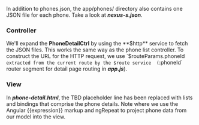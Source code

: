 In addition to phones.json, the app/phones/ directory also contains one JSON file for each phone. 
Take a look at ***nexus-s.json***.

### Controller

We'll expand the **PhoneDetailCtrl** by using the **$http** service to fetch the JSON files. This works the same way as the phone list controller. 
To construct the URL for the HTTP request, we use `$routeParams.phoneId` extracted from the current route by the $route service 
(`:phoneId` router segment for detail page routing in ***app.js***).

### View

In ***phone-detail.html***, the TBD placeholder line has been replaced with lists and bindings that comprise the phone details. 
Note where we use the Angular {{expression}} markup and ngRepeat to project phone data from our model into the view.
